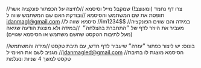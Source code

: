 //צרו דף נחמד (ומעוצב!) שמקבל מייל וסיסמא
//לחיצה על הכפתור פונקציה אשר תופסת את שם המשתמש והסיסמא
//ובודקת האם שם המשתמש שווה ל idanmagl@gmail.com
//סיסמא שווה ל 
//im1234$$
//במידה והם שווים הפונקציה מעביר את היוזר לדף של ״התחברת בהצלחה״ 
//במידה ולא מוצגת הודעה שגיאה (מעל לתיבות הטקסט שהשם משתמש או הסיסמא שגויים) 

//בונוס: יש ליצור כפתור ״עזרה״ שיעביר לדף חדש, עם תיבת טקסט
//מידה והמשתמש מגניב לשם את האימייל 
//idanmagled@gmail.com
//הסיסמא מוצגת לו בתיבת טקסט למשך 4 שניות ונעלמת

